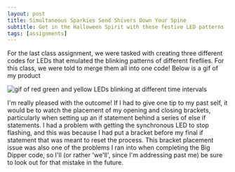 ```yaml
---
layout: post
title: Simultaneous Sparkies Send Shivers Down Your Spine
subtitle: Get in the Halloween Spirit with these festive LED patterns
tags: [assignments]
---
```

For the last class assignment, we were tasked with creating three different codes for LEDs that emulated the blinking patterns of different fireflies. For this class, we were told to merge them all into one code! 
Below is a gif of my product

![gif of red green and yellow LEDs blinking at different time intervals](https://raw.githubusercontent.com/Katelyn-H/Katelyn-H.github.io/master/img/simultaneous.gif)

I'm really pleased with the outcome! If I had to give one tip to my past self, it would be to watch the placement of my opening and closing brackets, particularly when setting up an if statement behind a series of else if statements. I had a problem with getting the synchronous LED to stop flashing, and this was because I had put a bracket before my final if statement that was meant to reset the process. This bracket placement issue was also one of the problems I ran into when completing the Big Dipper code, so I'll (or rather 'we'll', since I'm addressing past me) be sure to look out for that mistake in the future. 
